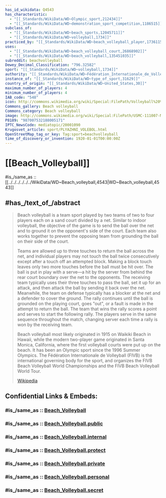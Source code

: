 ```yaml
---
has_id_wikidata: Q4543
has_characteristic:
  - "[[_Standards/WikiData/WD~Olympic_sport,212434]]"
  - "[[_Standards/WikiData/WD~demonstration_sport_competition,1186515]]"
subclass_of:
  - "[[_Standards/WikiData/WD~beach_sports,12045711]]"
  - "[[_Standards/WikiData/WD~volleyball,1734]]"
practiced_by: "[[_Standards/WikiData/WD~beach_volleyball_player,17361156]]"
uses:
  - "[[_Standards/WikiData/WD~beach_volleyball_court,26868902]]"
  - "[[_Standards/WikiData/WD~beach_volleyball,135451035]]"
subreddit: beachvolleyball
Dewey_Decimal_Classification: "796.32582"
sport: "[[_Standards/WikiData/WD~volleyball,1734]]"
authority: "[[_Standards/WikiData/WD~Fédération_Internationale_de_Volleyball,6851]]"
instance_of: "[[_Standards/WikiData/WD~type_of_sport,31629]]"
country_of_origin: "[[_Standards/WikiData/WD~United_States,30]]"
maximum_number_of_players: 4
minimum_number_of_players: 4
IAB_code: "548"
icon: http://commons.wikimedia.org/wiki/Special:FilePath/Volleyball%20%28beach%29%20pictogram.svg
Commons_gallery: Beach volleyball
Commons_category: Beach volleyball
image: http://commons.wikimedia.org/wiki/Special:FilePath/USMC-111007-M-UV915-234.jpg
P8189: "987007532188005171"
IPTC_NewsCode: mediatopic/20001090
Krugosvet_article: sport/PLYAZHNI_VOLEBOL.html
OpenStreetMap_tag_or_key: Tag:sport=beachvolleyball
time_of_discovery_or_invention: 1920-01-01T00:00:00Z
---
```


# [[Beach_Volleyball]] 

#is_/same_as :: [[../../../../../../WikiData/WD~Beach_volleyball,4543|WD~Beach_volleyball,4543]] 

## #has_/text_of_/abstract 

> Beach volleyball is a team sport played by two teams of two to four players each 
> on a sand court divided by a net. 
> Similar to indoor volleyball, the objective of the game is to send the ball over the net and to ground it on the opponent's side of the court. Each team also works together to prevent the opposing team from grounding the ball on their side of the court.
>
> Teams are allowed up to three touches to return the ball across the net, and individual players may not touch the ball twice consecutively except after a touch off an attempted block. Making a block touch leaves only two more touches before the ball must be hit over. The ball is put in play with a serve—a hit by the server from behind the rear court boundary over the net to the opponents. The receiving team typically uses their three touches to pass the ball, set it up for an attack, and then attack the ball by sending it back over the net. Meanwhile, the team on defense typically has a blocker at the net and a defender to cover the ground. The rally continues until the ball is grounded on the playing court, goes "out", or a fault is made in the attempt to return the ball. The team that wins the rally scores a point and serves to start the following rally. The players serve in the same sequence throughout the match, changing server each time a rally is won by the receiving team.
>
> Beach volleyball most likely originated in 1915 on Waikiki Beach in Hawaii, while the modern two-player game originated in Santa Monica, California, where the first volleyball courts were put up on the beach. It has been an Olympic sport since the 1996 Summer Olympics. The Fédération Internationale de Volleyball (FIVB) is the international governing body for the sport, and organizes the FIVB Beach Volleyball World Championships and the FIVB Beach Volleyball World Tour.
>
> [Wikipedia](https://en.wikipedia.org/wiki/Beach%20volleyball) 


## Confidential Links & Embeds: 

### #is_/same_as :: [Beach_Volleyball](/_Standards/Society/Communication/Media/Performing_Arts/Sport/Team_Sport/Beach_Volleyball.md) 

### #is_/same_as :: [Beach_Volleyball.public](/_public/Society/Communication/Media/Performing_Arts/Sport/Team_Sport/Beach_Volleyball.public.md) 

### #is_/same_as :: [Beach_Volleyball.internal](/_internal/Society/Communication/Media/Performing_Arts/Sport/Team_Sport/Beach_Volleyball.internal.md) 

### #is_/same_as :: [Beach_Volleyball.protect](/_protect/Society/Communication/Media/Performing_Arts/Sport/Team_Sport/Beach_Volleyball.protect.md) 

### #is_/same_as :: [Beach_Volleyball.private](/_private/Society/Communication/Media/Performing_Arts/Sport/Team_Sport/Beach_Volleyball.private.md) 

### #is_/same_as :: [Beach_Volleyball.personal](/_personal/Society/Communication/Media/Performing_Arts/Sport/Team_Sport/Beach_Volleyball.personal.md) 

### #is_/same_as :: [Beach_Volleyball.secret](/_secret/Society/Communication/Media/Performing_Arts/Sport/Team_Sport/Beach_Volleyball.secret.md)

